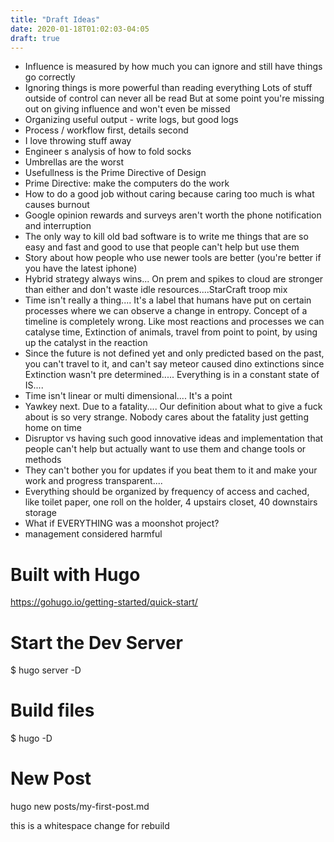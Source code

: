 ```yaml
---
title: "Draft Ideas"
date: 2020-01-18T01:02:03-04:05
draft: true
---
```


- Influence is measured by how much you can ignore and still have things go correctly
- Ignoring things is more powerful than reading everything
  Lots of stuff outside of control can never all be read
  But at some point you're missing out on giving influence and won't even be missed
- Organizing useful output - write logs, but good logs
- Process / workflow first, details second
- I love throwing stuff away
- Engineer s analysis of how to fold socks
- Umbrellas are the worst
- Usefullness is the Prime Directive of Design
- Prime Directive: make the computers do the work
- How to do a good job without caring because caring too much is what causes burnout
- Google opinion rewards and surveys aren't worth the phone notification and interruption
- The only way to kill old bad software is to write me things that are so easy and fast and good to use that people can't help but use them
- Story about how people who use newer tools are better (you're better if you have the latest iphone)
- Hybrid strategy always wins... On prem and spikes to cloud are stronger than either and don't waste idle resources....StarCraft troop mix
- Time isn't really a thing.... It's a label that humans have put on certain processes where we can observe a change in entropy.  Concept of a timeline is completely wrong. Like most reactions and processes we can catalyse time, Extinction of animals, travel from point to point, by using up the catalyst in the reaction
- Since the future is not defined yet and only predicted based on the past, you can't travel to it, and can't say meteor caused dino extinctions since Extinction wasn't pre determined..... Everything is in a constant state of IS....
- Time isn't linear or multi dimensional.... It's a point
- Yawkey next.    Due to a fatality.... Our definition about what to give a fuck about is so very strange. Nobody cares about the fatality just getting home on time
- Disruptor vs having such good innovative ideas and implementation that people can't help but actually want to use them and change tools or methods
- They can't bother you for updates if you beat them to it and make your work and progress transparent....
- Everything should be organized by frequency of access and cached, like toilet paper, one roll on the holder, 4 upstairs closet, 40 downstairs storage
- What if EVERYTHING was a moonshot project?
- management considered harmful



# Built with Hugo
https://gohugo.io/getting-started/quick-start/

# Start the Dev Server
$ hugo server -D

# Build files
$ hugo -D

# New Post
hugo new posts/my-first-post.md

this is a whitespace change for rebuild